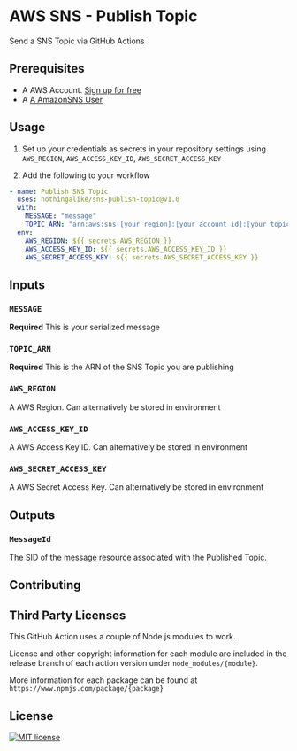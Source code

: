 # AWS SNS - Publish Topic

Send a SNS Topic via GitHub Actions

## Prerequisites

- A AWS Account. [Sign up for free](https://aws.amazon.com)
- A [A AmazonSNS User](https://aws.amazon.com/pt/iam/)

## Usage

1. Set up your credentials as secrets in your repository settings using `AWS_REGION`, `AWS_ACCESS_KEY_ID`, `AWS_SECRET_ACCESS_KEY`

2. Add the following to your workflow

```yml
- name: Publish SNS Topic
  uses: nothingalike/sns-publish-topic@v1.0
  with:
    MESSAGE: "message"
    TOPIC_ARN: "arn:aws:sns:[your region]:[your account id]:[your topic name]"
  env:
    AWS_REGION: ${{ secrets.AWS_REGION }}
    AWS_ACCESS_KEY_ID: ${{ secrets.AWS_ACCESS_KEY_ID }}
    AWS_SECRET_ACCESS_KEY: ${{ secrets.AWS_SECRET_ACCESS_KEY }}
```

## Inputs

### `MESSAGE`

**Required** This is your serialized message

### `TOPIC_ARN`

**Required** This is the ARN of the SNS Topic you are publishing

### `AWS_REGION`

A AWS Region. Can alternatively be stored in environment

### `AWS_ACCESS_KEY_ID`

A AWS Access Key ID. Can alternatively be stored in environment

### `AWS_SECRET_ACCESS_KEY`

A AWS Secret Access Key. Can alternatively be stored in environment

## Outputs

### `MessageId`

The SID of the [message resource](https://docs.aws.amazon.com/pt_br/sns/latest/dg/sns-msg-status.html) associated with the Published Topic.

## Contributing

## Third Party Licenses

This GitHub Action uses a couple of Node.js modules to work.

License and other copyright information for each module are included in the release branch of each action version under `node_modules/{module}`.

More information for each package can be found at `https://www.npmjs.com/package/{package}`

## License

[![MIT license](https://img.shields.io/badge/License-MIT-blue.svg)](https://lbesson.mit-license.org/)
